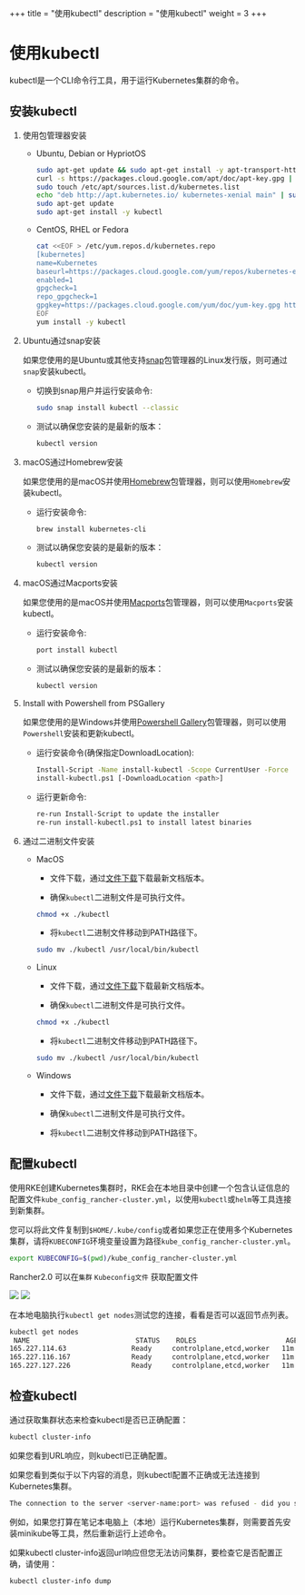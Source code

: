 +++
title = "使用kubectl"
description = "使用kubectl"
weight = 3
+++

# 使用kubectl

kubectl是一个CLI命令行工具，用于运行Kubernetes集群的命令。


## 安装kubectl

1. 使用包管理器安装

    - Ubuntu, Debian or HypriotOS

        ```bash
        sudo apt-get update && sudo apt-get install -y apt-transport-https
        curl -s https://packages.cloud.google.com/apt/doc/apt-key.gpg | sudo apt-key add -
        sudo touch /etc/apt/sources.list.d/kubernetes.list
        echo "deb http://apt.kubernetes.io/ kubernetes-xenial main" | sudo tee -a /etc/apt/sources.list.d/kubernetes.list
        sudo apt-get update
        sudo apt-get install -y kubectl
        ```

    - CentOS, RHEL or Fedora

        ```bash
        cat <<EOF > /etc/yum.repos.d/kubernetes.repo
        [kubernetes]
        name=Kubernetes
        baseurl=https://packages.cloud.google.com/yum/repos/kubernetes-el7-x86_64
        enabled=1
        gpgcheck=1
        repo_gpgcheck=1
        gpgkey=https://packages.cloud.google.com/yum/doc/yum-key.gpg https://packages.cloud.google.com/yum/doc/rpm-package-key.gpg
        EOF
        yum install -y kubectl
        ```

1. Ubuntu通过snap安装

    如果您使用的是Ubuntu或其他支持[snap](https://snapcraft.io/docs/core/install)包管理器的Linux发行版，则可通过`snap`安装kubectl。


    - 切换到snap用户并运行安装命令:

        ```bash
        sudo snap install kubectl --classic
        ```

    - 测试以确保您安装的是最新的版本：

        ```bash
        kubectl version
        ```


1. macOS通过Homebrew安装

    如果您使用的是macOS并使用[Homebrew](https://brew.sh/)包管理器，则可以使用`Homebrew`安装kubectl。

    - 运行安装命令:

        ```bash
        brew install kubernetes-cli
        ```

    - 测试以确保您安装的是最新的版本：

        ```bash
        kubectl version
        ```


1. macOS通过Macports安装

    如果您使用的是macOS并使用[Macports](https://macports.org/)包管理器，则可以使用`Macports`安装kubectl。

    - 运行安装命令:

        ```bash
        port install kubectl
        ```

    - 测试以确保您安装的是最新的版本：

        ```bash
        kubectl version
        ```

1. Install with Powershell from PSGallery

    如果您使用的是Windows并使用[Powershell Gallery](https://www.powershellgallery.com/)包管理器，则可以使用`Powershell`安装和更新kubectl。

    - 运行安装命令(确保指定DownloadLocation):

        ```bash
        Install-Script -Name install-kubectl -Scope CurrentUser -Force
        install-kubectl.ps1 [-DownloadLocation <path>]
        ```
    
    - 运行更新命令:

        ```bash
        re-run Install-Script to update the installer
        re-run install-kubectl.ps1 to install latest binaries
        ```

1. 通过二进制文件安装

    - MacOS

        - 文件下载，通过[文件下载](https://www.cnrancher.com/download/kubectl/kubectl_amd64-darwin)下载最新文档版本。

        - 确保`kubectl`二进制文件是可执行文件。
        
        ```bash
        chmod +x ./kubectl
        ```

        - 将`kubectl`二进制文件移动到PATH路径下。

        ```bash
        sudo mv ./kubectl /usr/local/bin/kubectl
        ```


    - Linux

        - 文件下载，通过[文件下载](https://www.cnrancher.com/download/kubectl/kubectl_amd64-linux)下载最新文档版本。

        - 确保`kubectl`二进制文件是可执行文件。
        
        ```bash
        chmod +x ./kubectl
        ```

        - 将`kubectl`二进制文件移动到PATH路径下。

        ```bash
        sudo mv ./kubectl /usr/local/bin/kubectl
        ```

    - Windows

        - 文件下载，通过[文件下载](https://www.cnrancher.com/download/kubectl/kubectl_amd64-windows.exe)下载最新文档版本。

        - 确保`kubectl`二进制文件是可执行文件。
        
        - 将`kubectl`二进制文件移动到PATH路径下。

## 配置kubectl

使用RKE创建Kubernetes集群时，RKE会在本地目录中创建一个包含认证信息的配置文件`kube_config_rancher-cluster.yml`，以使用`kubectl`或`helm`等工具连接到新集群。

您可以将此文件复制到`$HOME/.kube/config`或者如果您正在使用多个Kubernetes集群，请将`KUBECONFIG`环境变量设置为路径`kube_config_rancher-cluster.yml`。

```bash
export KUBECONFIG=$(pwd)/kube_config_rancher-cluster.yml
```

Rancher2.0 可以在`集群` `Kubeconfig文件` 获取配置文件

![](/docs/installation-configuration/image/rancher-clusters-config.png) 
![](/docs/installation-configuration/image/rancher-clusters-config1.png) 


在本地电脑执行`kubectl get nodes`测试您的连接，看看是否可以返回节点列表。

```bash
kubectl get nodes
 NAME                          STATUS    ROLES                      AGE       VERSION
165.227.114.63                Ready     controlplane,etcd,worker   11m       v1.10.1
165.227.116.167               Ready     controlplane,etcd,worker   11m       v1.10.1
165.227.127.226               Ready     controlplane,etcd,worker   11m       v1.10.1
```

## 检查kubectl

通过获取集群状态来检查kubectl是否已正确配置：

```bash
kubectl cluster-info
```

如果您看到URL响应，则kubectl已正确配置。

如果您看到类似于以下内容的消息，则kubectl配置不正确或无法连接到Kubernetes集群。

```bash
The connection to the server <server-name:port> was refused - did you specify the right host or port?
```

例如，如果您打算在笔记本电脑上（本地）运行Kubernetes集群，则需要首先安装minikube等工具，然后重新运行上述命令。

如果kubectl cluster-info返回url响应但您无法访问集群，要检查它是否配置正确，请使用：

```bash
kubectl cluster-info dump
```
